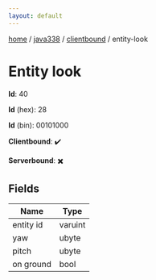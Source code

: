 ```yaml
---
layout: default
---
```


[home](/)  /  [java338](/protocol/java338)  /  [clientbound](/protocol/java338/clientbound)  /  entity-look

# Entity look

**Id**: 40

**Id** (hex): 28

**Id** (bin): 00101000

**Clientbound**: ✔️

**Serverbound**: ✖️

## Fields

Name | Type
---|---
entity id | varuint
yaw | ubyte
pitch | ubyte
on ground | bool

